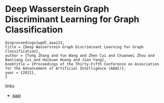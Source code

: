 # Deep Wasserstein Graph Discriminant Learning for Graph Classification

```
@inproceedings{wgdl_aaai21,
title = {Deep Wasserstein Graph Discriminant Learning for Graph Classification},
author = {Tong Zhang and Yun Wang and Zhen Cui and Chuanwei Zhou and Baoliang Cui and Haikuan Huang and Jian Yang},
booktitle = {Proceedings of the Thirty-Fifth Conference on Association for the Advancement of Artificial Intelligence (AAAI)},
year = {2021},
}
```

links
- [aaai](https://www.aaai.org/AAAI21Papers/AAAI-6237.ZhangT.pdf)
